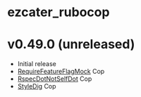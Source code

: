 # ezcater_rubocop

# v0.49.0 (unreleased)
- Initial release
- [RequireFeatureFlagMock](https://github.com/ezcater/ezcater_rubocop/blob/9adbce126ba971b48a9944ef97d2ed6330342632/lib/rubocop/cop/ezcater/rspec_require_feature_flag_mock.rb) Cop
- [RspecDotNotSelfDot](https://github.com/ezcater/ezcater_rubocop/blob/master/lib/rubocop/cop/ezcater/rspec_dot_not_self_dot.rb) Cop
- [StyleDig](https://github.com/ezcater/ezcater_rubocop/blob/master/lib/rubocop/cop/ezcater/style_dig.rb) Cop
